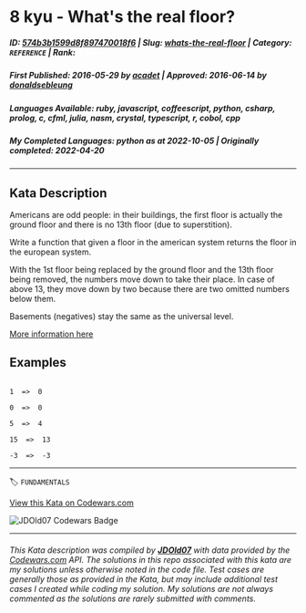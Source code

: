 # 8 kyu - What's the real floor?

##### **ID**: [574b3b1599d8f897470018f6](https://www.codewars.com/kata/574b3b1599d8f897470018f6) | **Slug**: [whats-the-real-floor](https://www.codewars.com/kata/574b3b1599d8f897470018f6) | **Category**: `REFERENCE` | **Rank**: <span style="color:white">8 kyu</span>

##### **First Published**: 2016-05-29 ***by*** [acadet](https://www.codewars.com/users/acadet) | **Approved**: 2016-06-14 ***by*** [donaldsebleung](https://www.codewars.com/users/donaldsebleung)

##### **Languages Available**: ruby, javascript, coffeescript, python, csharp, prolog, c, cfml, julia, nasm, crystal, typescript, r, cobol, cpp

##### **My Completed Languages**: python ***as at*** 2022-10-05 | **Originally completed**: 2022-04-20

---

## Kata Description


Americans are odd people: in their buildings, the first floor is actually the ground floor and there is no 13th floor (due to superstition).



Write a function that given a floor in the american system returns the floor in the european system.



With the 1st floor being replaced by the ground floor and the 13th floor being removed, the numbers move down to take their place. In case of above 13, they move down by two because there are two omitted numbers below them.



Basements (negatives) stay the same as the universal level.



[More information here](https://en.wikipedia.org/wiki/Storey#European_scheme)



## Examples



```

1  =>  0 

0  =>  0

5  =>  4

15  =>  13

-3  =>  -3

```



---


🏷 `FUNDAMENTALS`


[View this Kata on Codewars.com](https://www.codewars.com/kata/574b3b1599d8f897470018f6)

![](https://www.codewars.com/users/jdold07/badges/large "JDOld07 Codewars Badge")

---

###### *This Kata description was compiled by [**JDOld07**](https://tpstech.dev) with data provided by the [Codewars.com](https://www.codewars.com) API.  The solutions in this repo associated with this kata are my solutions unless otherwise noted in the code file.  Test cases are generally those as provided in the Kata, but may include additional test cases I created while coding my solution.  My solutions are not always commented as the solutions are rarely submitted with comments.*
